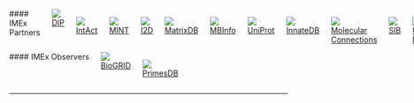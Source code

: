 <div class="row padding-top-xlarge">
<div class="columns medium-9" markdown="1">
#### IMEx Partners
<div class="columns medium-up-6 no-underline text-center small">
<a href="http://dip.doe-mbi.ucla.edu/" class="column padding-bottom-large"><img src="{{ site.baseurl }}/static/logos/imex_dip_s.png" /><br/>
DIP</a>

<a href="http://www.ebi.ac.uk/intact/" class="column padding-bottom-large"><img src="{{ site.baseurl }}/static/logos/imex_intact_s.png" /><br/>
IntAct</a>

<a href="http://mint.bio.uniroma2.it" class="column padding-bottom-large"><img src="{{ site.baseurl }}/static/logos/imex_mint_s.png" /><br/>
MINT</a>

<a href="http://ophid.utoronto.ca/i2d/" class="column padding-bottom-large"><img src="{{ site.baseurl }}/static/logos/imex_id2_s.png" /><br/>
I2D</a>

<a href="http://matrixdb.ibcp.fr/" class="column padding-bottom-large"><img src="{{ site.baseurl }}/static/logos/imex_matrixdb_s.png" /><br/>
MatrixDB</a>

<a href="http://www.mechanobio.info/" class="column padding-bottom-large"><img src="{{ site.baseurl }}/static/logos/imex_mbinfo_s.png" /><br/>
MBInfo</a>

<a href="http://www.uniprot.org/" class="column padding-bottom-large"><img src="{{ site.baseurl }}/static/logos/imex_uniprot_s.png" /><br/>
UniProt</a>

<a href="http://www.innatedb.com/" class="column padding-bottom-large"><img src="{{ site.baseurl }}/static/logos/imex_innatedb_s.png" /><br/>
InnateDB</a>

<a href="http://www.molecularconnections.com" class="column padding-bottom-large"><img src="{{ site.baseurl }}/static/logos/imex_mconnections_s.png" /><br/>
Molecular Connections</a>

<a href="http://www.isb-sib.ch/" class="column padding-bottom-large"><img src="{{ site.baseurl }}/static/logos/imex_sib_s.png" /><br/>
SIB</a>

<a href="http://www.ucl.ac.uk/cardiovasculargeneontology" class="column padding-bottom-large"><img src="{{ site.baseurl }}/static/logos/ucl-bhf-logo_s.jpg" /><br/>
UCL-BHF</a>

<a href="http://www.agbase.msstate.edu/hpi/main.html" class="column padding-bottom-large"><img src="{{ site.baseurl }}/static/logos/hpidb_logo.jpg" /><br/>
HPIDB</a>
</div>
</div>

<div class="columns medium-3" markdown="1">
#### IMEx Observers

<div class="columns medium-up-2 no-underline text-center small">
<a href="http://www.thebiogrid.org" class="column padding-bottom-large"><img src="{{ site.baseurl }}/static/logos/imex_biogrid_s.png" /><br/>
BioGRID</a>

<a href="http://primesdb.org/" class="column padding-bottom-large"><img src="{{ site.baseurl }}/static/logos/primesdb.jpg" /><br/>
PrimesDB</a>
</div>
</div>
</div>

<hr/>


